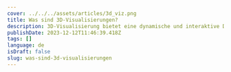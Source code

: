 ```yaml
---
cover: ../../../assets/articles/3d_viz.png
title: Was sind 3D-Visualisierungen?
description: 3D-Visualisierung bietet eine dynamische und interaktive Darstellung von Daten, die eine verbesserte Exploration und ein besseres Verständnis komplexer Informationen ermöglicht.
publishDate: 2023-12-12T11:46:39.418Z
tags: []
language: de
isDraft: false
slug: was-sind-3d-visualisierungen
---
```


